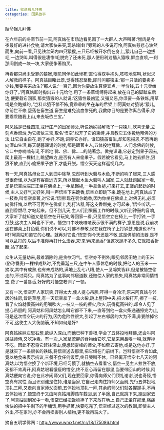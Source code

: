 ```yaml
---
title: 赎命猴儿拜佛
categories: 因果故事
---
```


	   
赎命猴儿拜佛

在六年前的冬至节前一天,阿真姑在市场边看见围了一大群人,大声叫著:‘猴肉是今夜最好的进补食物,请大家快来买,现杀!新鲜!’旁观的人多说可怜,阿真姑慈悲心油然而生,向前一看,只见铁丝笼内四只猿猴,三只已经被开水倒在身上,猿儿自己一边拔毛,一边哭叫,叫得很是凄惨!毛脱完了还未死,那人便用利刃插入猿喉,鲜血直喷,一刹那间割成一块一块,大家便争著购买。

再看那只尚未受罪的猿猴,眼见同伴如此惨死!直怕得双手抱头,吱吱地哀叫,状似求人解救的样子。阿真姑目睹此景,觉得残忍至极,即时问那猿主:‘那一只活的要卖多少钱,我要买来放生?’那人说:‘一百元,因为你要放生算便宜点,一半价钱,五十元卖给你好了。’阿真姑即时掏出五十元给他,用了一条草绳缚将起来,放在自己的脚踏车后边,便要载它回家,那卖猿猴的人就说:‘这猿性最凶猛,又强又恶,你须要一条铁炼,用草绳是会跑掉的。’岂料此猿不惊不怖,竟乖乖的坐在车的后架上!阿真姑对猿说:‘猿儿,你前世不修,堕落在畜生道,畜生是难免流血惨死的,我救你目的是要你离苦得乐,你要乖乖随我上山,来去皈依三宝。’

阿凤姑是已经圆顶,戒行庄严的出家师父,听说她姊姊解救了一只猿儿,欢喜无量,立刻点香燃烛,为它皈依三宝,取名‘悟空’,松开了它的束缚,并且教它五体投地拜佛的方法,让它自由自在,跑了亦好,不跑,饲养它亦好。谁知猿虽畜生,却知恩报恩,不愿再跑向深山生活,每天朝暮课诵的时候,都是跟著主人,五体投地拜佛。人们念佛的时候,它口中亦喃喃有词,不断地‘佛、佛、佛......的随著念。做完课诵,它必定到果子园去,爬上最高一棵树上,眺望四方,是否有人来偷果子。假若被它看见,马上跑去抓住,狠狠不放,直到小偷把果子放下,才能开脱。悟空天天这样巡视几次。

有一天,阿真姑母女三人到园中除草,忽然听到大磬与木鱼,不断的响了起来,三人感觉很奇怪,以为是有客自远方来,所以敲起木鱼大磬叫人回家,三人就赶跑回家一看,却是悟空端端正正坐在佛桌上,一手拿磬槌,一手拿鱼槌,打来打去,正敲的起劲的时候,主人又好气又好笑,叫一声悟空下来跪香,悟空立即跳下来,跪在地上,阿真姑点了一枝香,叫悟空拿著,对它说:‘悟空!现在罚你跪香,因为你坐在佛桌上,对佛无礼,必须向佛忏悔,以后不可再坐在佛桌上,乱打法器,等这支香燃完,才可起来。’悟空听话,一直到香燃尽,才站起来。但不到几天,主人们到果园工作的时候,又听到钟鼓的音响,大家听了就知道又是悟空在开玩笑,等回家一看,只见悟空立在椅上,一手打钟,一手打鼓,这次主人叫也不下来。悟空口中吱吱喳喳表示很不满的样子,意思是说,我前次坐在佛桌上打鱼磬,你们说不可以,对佛不恭敬,现在我在椅子上打钟鼓,难道也不行吗?阿真姑知道它的心理。就再对它说:‘悟空!你今天还是不敬,这是佛前的法器,是不可以乱打的,以后不准你再打什么法器,来!来!再来跪香!’但这次跪不多久,它就把香折断,站了起来。

众生从无量劫来,最难消除的,是贪欲习气。悟空亦不例外;眼见邻居田地上的玉米(俗称番麦)一棵棵成熟时,不免垂涎三尺,在中午人家休息的时候,把他人的玉米一一摘取,其中有成熟,也有未成熟的,满地上乱七八糟,使人一见啼笑皆非,但是被悟空偷走的,不过两只。阿真姑为了这事向邻居道歉,还赔偿人家的损失,阿真姑非常同情悟空,费了一番唇舌,好好的对悟空教训了一顿。

又有一次,悟空开人家玩笑,开得太大,使人提心吊胆,吓得一身冷汗;原来阿真姑与邻居的住房,皆是草屋,有一天悟空拿了一盒火柴,跳上屋顶中央,把火柴打开,擦了一枝,看了火焰就很高兴的用嘴吹火,一枝又一枝的擦火,吹火,玩得挺高兴的,却令人见了提心吊胆的,阿真姑和阿凤姑怎么叫它都不下来,一直等到他一盒火柴通通擦完为止,可是这次悟空玩火的行为,因为危险性很大,引起了左右邻居的大为不满,非要除掉它不可,这使主人大伤脑筋,不知如何是好?

阿真姑姊妹左思右想,欲纵入深山,而他已种下善根,学会了五体投地拜佛,还会叫阿凤姑师傅,又吃净素。有一次,人家拿荤腥的食物给它吃,它拿来用鼻嗅一嗅,就弃掉不吃。因此不忍将它赶往深山,便想起雾峰的师父,不如牵去寄他,或是送他亦好,于是就买了一条很长的铁炼,将悟空送去那里,把它缚在门前树下。岂料悟空不肯如此,竟以绝食来表示抗议,三餐不食任何饭菜,终日哭叫不休。已经离开悟空七八天的阿真姑,以为悟空换了个新环境,已经习惯了,就抽空去看看它,悟空一见主人拉住不放,死都不肯离开,阿真姑眼看饿瘦的悟空,终不忍心再留在那里,当要带回山的时候,阿真姑便向它说;你在此吵闹师父们,现在要回家,你得向师父们顶礼谢谢,说也奇怪,悟空真有灵性,而且识别谁是住持,谁是当家,它自己走向住持师父面前,先行五体投地,顶礼三拜,又走向当家师父面前,五体投地顶礼一拜,其余的师父们就各握握手,不再五体投地了,悟空终于又由阿真姑用脚踏车载回,到了半途,自己就跳下来,跑回家去了,阿真姑回到家中一看,悟空已经把饭桶捧了下来放在地上,自己正坐在那里,痛痛快快的把中午剩下的半桶饭,用手抓著,快要吃完了,悟空经过这次的教训,即使主人外出,不在家时,亦不会再损害别人植物,更不敢再玩火了。

摘自五明学佛网：http://www.wmxf.net/nr/18/175086.html